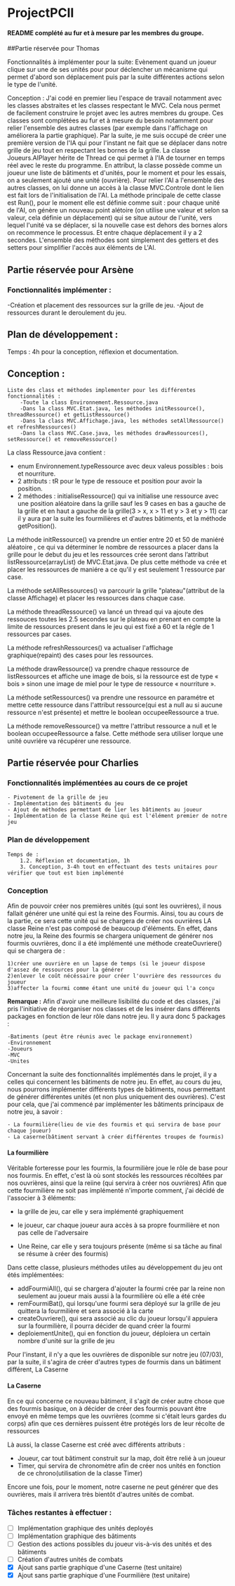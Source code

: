 # ProjectPCII 
#### README complété au fur et à mesure par les membres du groupe.

##Partie réservée pour Thomas

Fonctionnalités à implémenter pour la suite:
Evènement quand un joueur clique sur une de ses unités pour pour déclencher un mécanisme qui permet d'abord son déplacement puis par la suite différentes actions selon le type de l'unité.

Conception :
J'ai codé en premier lieu l'espace de travail notamment avec les classes abstraites et les classes respectant le MVC. Cela nous permet de facilement construire le projet avec les autres membres du groupe. Ces classes sont complétées au fur et à mesure du besoin notamment pour relier l'ensemble des autres classes (par exemple dans l'affichage on améliorera la partie graphique). 
Par la suite, je me suis occupé de créer une première version de l'IA qui pour l'instant  ne fait que se déplacer dans notre grille de jeu tout en respectant les bornes de la grille.
La classe Joueurs.AIPlayer hérite de Thread ce qui permet à l'IA de tourner en temps réel avec le reste du programme. En attribut, la classe possède comme un joueur une liste de bâtiments et d'unités, pour le moment et pour les essais, on a seulement ajouté une unité (ouvrière).
Pour relier l'AI a l'ensemble des autres classes, on lui donne un accès à la classe MVC.Controle dont le lien est fait lors de l'initialisation de l'AI.
La méthode principale de cette classe est Run(), pour le moment elle est définie comme suit : 
pour chaque unité de l'AI, on génère un nouveau point alétoire (on utilise une valeur et selon sa valeur, cela définie un déplacement)  qui se situe autour de l'unité, vers lequel l'unité va se déplacer, si la nouvelle case est dehors des bornes alors on recommence le processus.
Et entre chaque déplacement il y a 2 secondes. L'ensemble des méthodes sont simplement des getters et des setters pour simplifier l'accès aux éléments de L'AI.

## Partie réservée pour Arsène

### Fonctionnalités implémenter :

-Création et placement des ressources sur la grille de jeu.
-Ajout de ressources durant le deroulement du jeu.

## Plan de développement : 

Temps : 4h pour la conception, réflexion et documentation.

## Conception :  

    Liste des class et méthodes implementer pour les différentes fonctionnalités : 
        -Toute la class Environnement.Ressource.java
        -Dans la class MVC.Etat.java, les méthodes initRessource(), threadRessource() et getListRessource()
        -Dans la class MVC.Affichage.java, les méthodes setAllRessource() et refreshRessources()
        -Dans la class MVC.Case.java, les méthodes drawRessources(), setRessource() et removeRessource() 

La class Ressource.java contient : 
- enum Environnement.typeRessource avec deux valeus possibles : bois et nourriture.
- 2 attributs : tR pour le type de ressouce et position pour avoir la position.
- 2 méthodes : initialiseRessource() qui va initialise une ressource avec une position aléatoire dans la grille sauf les 9 cases en bas a gauche de la grille et en haut a gauche de la grille(3 > x, x > 11 et y > 3 et y > 11) car il y aura par la suite les fourmilières et d'autres bâtiments, et la méthode getPosition().

La méthode initRessource() va prendre un entier entre 20 et 50 de maniéré aléatoire , ce qui va déterminer le nombre de ressources a placer dans la grille pour le debut du jeu et les ressources crée seront dans l’attribut listRessource(arrayList) de MVC.Etat.java. De plus cette méthode va crée et placer les ressources de maniére a ce qu'il y est seulement 1 ressource par case. 

La méthode setAllRessources() va parcourir la grille "plateau"(attribut de la classe Affichage) et placer les ressources dans chaque case.

La méthode threadRessource() va lancé un thread qui va ajoute des ressouces toutes les 2.5 secondes sur le plateau en prenant en compte la limite de ressources present dans le jeu qui est fixé a 60 et la régle de 1 ressources par cases.

La méthode refreshRessources() va actualiser l'affichage graphique(repaint) des cases pour les ressources.

La méthode drawRessource() va prendre chaque ressource de listRessources et affiche une image de bois, si la ressource est de type « bois » sinon une image de miel pour le type de ressource « nourriture ». 

La méthode setRessources() va prendre une ressource en paramétre et mettre cette ressource dans l'attribut ressource(qui est a null au si aucune ressource n'est présente) et mettre le boolean occupeeRessource a true.

La méthode removeRessource() va mettre l'attribut ressource a null et le boolean occupeeRessource a false. Cette méthode sera utiliser lorque une unité ouvriére va récupérer une ressource.

## Partie réservée pour Charlies
### Fonctionnalités implémentées au cours de ce projet
    - Pivotement de la grille de jeu
    - Implémentation des bâtiments du jeu
    - Ajout de méthodes permettant de lier les bâtiments au joueur
    - Implémentation de la classe Reine qui est l'élément premier de notre jeu

### Plan de développement
    Temps de : 
        1.2. Réflexion et documentation, 1h
        3. Conception, 3-4h tout en effectuant des tests unitaires pour vérifier que tout est bien implémenté

### Conception
Afin de pouvoir créer nos premières unités (qui sont les ouvrières), il nous fallait générer une unité qui est la reine des Fourmis.
Ainsi, tou au cours de la partie, ce sera cette unité qui se chargera de créer nos ouvrières
LA classe Reine n'est pas composé de beaucoup d'éléments. En effet, dans notre jeu, la Reine des fourmis se chargera 
uniquement de générer nos fourmis ouvrières, donc il a été implémenté une méthode createOuvriere() qui se chargera de : 

    1)créer une ouvrière en un lapse de temps (si le joueur dispose d'assez de ressources pour la générer
    2)enlever le coût nécéssaire pour créer l'ouvrière des ressources du joueur
    3)affecter la fourmi comme étant une unité du joueur qui l'a conçu

**Remarque :**
    Afin d'avoir une meilleure lisibilité du code et des classes, j'ai pris l'initiative de réorganiser nos classes et 
de les insérer dans différents packages en fonction de leur rôle dans notre jeu.
Il y aura donc 5 packages :

    -Batiments (peut être réunis avec le package environnement)
    -Environnement
    -Joueurs
    -MVC
    -Unites

Concernant la suite des fonctionnalités implémentés dans le projet, il y a celles qui concernent les bâtiments de notre jeu.
En effet, au cours du jeu, nous pourrons implémenter différents types de bâtiments, nous permettant de générer différentes unités (et non plus uniquement des ouvrières).
C'est pour cela, que j'ai commencé par implémenter les bâtiments principaux de notre jeu, à savoir :
    
    - La fourmilière(lieu de vie des fourmis et qui servira de base pour chaque joueur)
    - La caserne(bâtiment servant à créer différentes troupes de fourmis)

#### La fourmilière
Véritable forteresse pour les fourmis, la fourmilière joue le rôle de base pour nos fourmis.
En effet, c'est là où sont stockés les ressources récoltées par nos ouvrières, ainsi que la reiine (qui servira à créer nos ouvrières)
Afin que cette fourmilière ne soit pas implémenté n'importe comment, j'ai décidé de l'associer à 3 éléments:

* la grille de jeu, car elle y sera implémenté graphiquement

* le joueur, car chaque joueur aura accès à sa propre fourmilière et non pas celle de l'adversaire 

* Une Reine, car elle y sera toujours présente (même si sa tâche au final se résume à créer des fourmis)


Dans cette classe, plusieurs méthodes utiles au développement du jeu ont étés implémentées:
* addFourmiAll(), qui se chargera d'ajouter la fourmi crée par la reine non seulement au joueur mais aussi à la fourmilière où elle a été crée
* remFourmiBat(), qui lorsqu'une fourmi sera déployé sur la grille de jeu quittera la fourmilière et sera associé à la carte
* createOuvriere(), qui sera associé au clic du joueur lorsqu'il appuiera sur la fourmilière, il pourra décider de quand créer la fourmi
* deploiementUnite(), qui en fonction du joueur, déploiera un certain nombre d'unité sur la grille de jeu

Pour l'instant, il n'y a que les ouvrières de disponible sur notre jeu (07/03), par la suite, il s'agira de créer d'autres types de fourmis dans un bâtiment différent, La Caserne

#### La Caserne
En ce qui concerne ce nouveau bâtiment, il s'agit de créer autre chose que des fourmis basique, on à décider de créer des fourmis pouvant être envoyé en même temps 
que les ouvrières (comme si c'était leurs gardes du corps) afin que ces dernières puissent être protégés lors de leur récolte de ressources

Là aussi, la classe Caserne est créé avec différents attributs :
* Joueur, car tout bâtiment construit sur la map, doit être relié à un joueur
* Timer, qui servira de chronomètre afin de créer nos unités en fonction de ce chrono(utilisation de la classe Timer)

Encore une fois, pour le moment, notre caserne ne peut générer que des ouvrières, mais il arrivera très bientôt d'autres unités de combat.

### Tâches restantes à effectuer :
- [ ] Implémentation graphique des unités deployés
- [ ] Implémentation graphique des bâtiments
- [ ] Gestion des actions possibles du joueur vis-à-vis des unités et des bâtiments
- [ ] Création d'autres unités de combats
- [X] Ajout sans partie graphique d'une Caserne (test unitaire)
- [X] Ajout sans partie graphique d'une Fourmilière (test unitaire)

